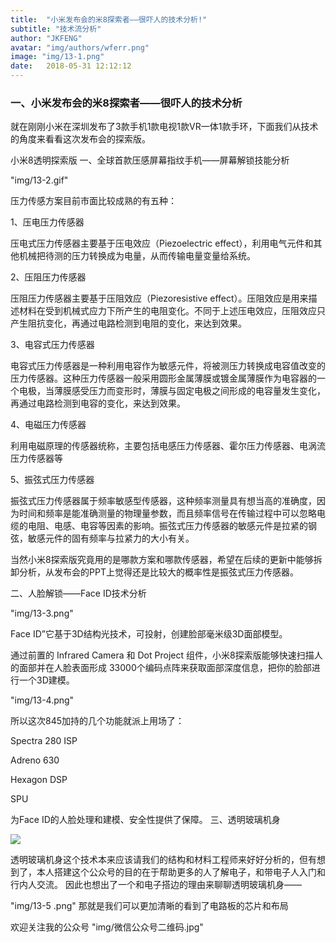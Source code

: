 ```yaml
---
title:  "小米发布会的米8探索者——很吓人的技术分析!"
subtitle: "技术流分析"
author: "JKFENG"
avatar: "img/authors/wferr.png"
image: "img/13-1.png"
date:   2018-05-31 12:12:12
---
```

### 一、小米发布会的米8探索者——很吓人的技术分析





就在刚刚小米在深圳发布了3款手机1款电视1款VR一体1款手环，下面我们从技术的角度来看看这次发布会的探索版。

小米8透明探索版
一、全球首款压感屏幕指纹手机——屏幕解锁技能分析

"img/13-2.gif"



压力传感方案目前市面比较成熟的有五种：



1、压电压力传感器

压电式压力传感器主要基于压电效应（Piezoelectric effect），利用电气元件和其他机械把待测的压力转换成为电量，从而传输电量变量给系统。



2、压阻压力传感器

压阻压力传感器主要基于压阻效应（Piezoresistive effect）。压阻效应是用来描述材料在受到机械式应力下所产生的电阻变化。不同于上述压电效应，压阻效应只产生阻抗变化，再通过电路检测到电阻的变化，来达到效果。



3、电容式压力传感器

电容式压力传感器是一种利用电容作为敏感元件，将被测压力转换成电容值改变的压力传感器。这种压力传感器一般采用圆形金属薄膜或镀金属薄膜作为电容器的一个电极，当薄膜感受压力而变形时，薄膜与固定电极之间形成的电容量发生变化，再通过电路检测到电容的变化，来达到效果。



4、电磁压力传感器

利用电磁原理的传感器统称，主要包括电感压力传感器、霍尔压力传感器、电涡流压力传感器等



5、振弦式压力传感器

振弦式压力传感器属于频率敏感型传感器，这种频率测量具有想当高的准确度，因为时间和频率是能准确测量的物理量参数，而且频率信号在传输过程中可以忽略电缆的电阻、电感、电容等因素的影响。振弦式压力传感器的敏感元件是拉紧的钢弦，敏感元件的固有频率与拉紧力的大小有关。



当然小米8探索版究竟用的是哪款方案和哪款传感器，希望在后续的更新中能够拆卸分析，从发布会的PPT上觉得还是比较大的概率性是振弦式压力传感器。

二、人脸解锁——Face ID技术分析



"img/13-3.png"



Face ID”它基于3D结构光技术，可投射，创建脸部毫米级3D面部模型。

通过前置的 Infrared Camera 和 Dot Project 组件，小米8探索版能够快速扫描人的面部并在人脸表面形成 33000个编码点阵来获取面部深度信息，把你的脸部进行一个3D建模。

"img/13-4.png"



所以这次845加持的几个功能就派上用场了：

Spectra 280 ISP

Adreno 630

Hexagon DSP

SPU

为Face ID的人脸处理和建模、安全性提供了保障。
三、透明玻璃机身

<img src="/e/13-1.jpg"/>

透明玻璃机身这个技术本来应该请我们的结构和材料工程师来好好分析的，但有想到了，本人搭建这个公众号的目的在于帮助更多的人了解电子，和带电子人入门和行内人交流。
因此也想出了一个和电子搭边的理由来聊聊透明玻璃机身——

"img/13-5	.png"
那就是我们可以更加清晰的看到了电路板的芯片和布局

欢迎关注我的公众号
"img/微信公众号二维码.jpg"
